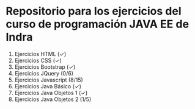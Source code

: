 # Repositorio para los ejercicios del curso de programación JAVA EE de Indra

1. Ejercicios HTML (✓)
2. Ejercicios CSS (✓)
3. Ejercicios Bootstrap (✓)
4. Ejercicios JQuery (0/6)
5. Ejercicios Javascript (8/15)
6. Ejercicios Java Básico (✓)
7. Ejercicios Java Objetos 1 (✓)
8. Ejercicios Java Objetos 2 (1/5)
